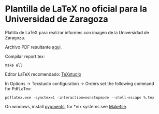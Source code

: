 # Plantilla de LaTeX no oficial para la Universidad de Zaragoza

Platilla de LaTeX para realizar informes con imagen de la Universidad de Zaragoza.

Archivo PDF resultante [aqui](report.pdf).

Compilar report.tex:

```
make all
``` 

Editor LaTeX recomendado: [TeXstudio](https://www.texstudio.org/)

In Options -> Texstudio configuration -> Orders set the following command for PdfLaTex:

```
pdflatex.exe -synctex=1 -interaction=nonstopmode --shell-escape %.tex
```

On windows, install 
[pygments](https://tex.stackexchange.com/questions/369600/how-to-install-pygments-on-windows-7), for *nix systems see [Makefile](Makefile).
